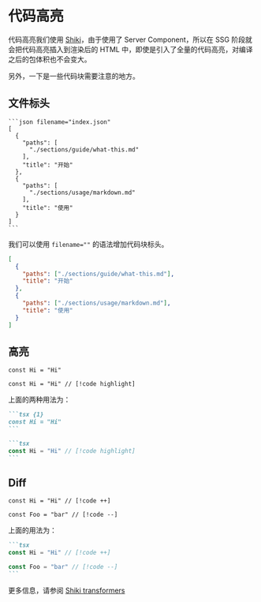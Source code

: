 # 代码高亮

代码高亮我们使用 [Shiki](https://github.com/shikijs/shiki)，由于使用了 Server Component，所以在 SSG 阶段就会把代码高亮插入到渲染后的 HTML 中，即使是引入了全量的代码高亮，对编译之后的包体积也不会变大。

另外，一下是一些代码块需要注意的地方。

## 文件标头

````
```json filename="index.json"
[
  {
    "paths": [
      "./sections/guide/what-this.md"
    ],
    "title": "开始"
  },
  {
    "paths": [
      "./sections/usage/markdown.md"
    ],
    "title": "使用"
  }
]
```
````

我们可以使用 `filename=""` 的语法增加代码块标头。

```json filename="index.json"
[
  {
    "paths": ["./sections/guide/what-this.md"],
    "title": "开始"
  },
  {
    "paths": ["./sections/usage/markdown.md"],
    "title": "使用"
  }
]
```

## 高亮

```tsx {1}
const Hi = "Hi"
```

```tsx
const Hi = "Hi" // [!code highlight]
```

上面的两种用法为：

````md
```tsx {1}
const Hi = "Hi"
```

```tsx
const Hi = "Hi" // [!code highlight]
```
````

## Diff

```tsx
const Hi = "Hi" // [!code ++]

const Foo = "bar" // [!code --]
```

上面的用法为：

````md
```tsx
const Hi = "Hi" // [!code ++]

const Foo = "bar" // [!code --]
```
````

更多信息，请参阅 [Shiki transformers](https://shiki.style/packages/transformers)
